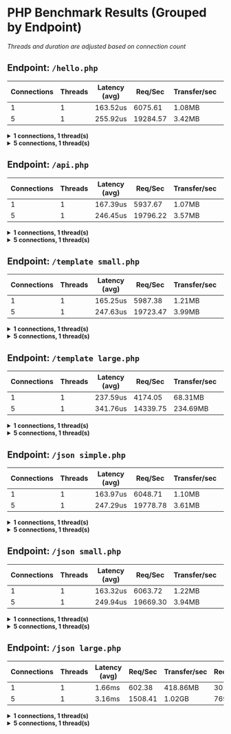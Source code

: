 # PHP Benchmark Results (Grouped by Endpoint)

_Threads and duration are adjusted based on connection count_

## Endpoint: `/hello.php`

| Connections | Threads | Latency (avg) | Req/Sec | Transfer/sec | Requests |
|-------------|---------|----------------|---------|---------------|----------|
| 1           | 1       | 163.52us       | 6075.61 | 1.08MB        | 30981    |
| 5           | 1       | 255.92us       | 19284.57 | 3.42MB        | 98345    |

<details>
<summary><strong>1 connections, 1 thread(s)</strong></summary>

```
Latency     : 163.52us avg / 44.12us stdev / 2.28ms max / ±93.36%
Req/Sec     : 6.11k avg / 291.14 stdev / 6.48k max / ±90.20%
Total Req   : 30981
Duration    : 5.10s,
Transfer    : 
+/-
read
Transfer/sec: 1.08MB

Full WRK Output:
Running 5s test @ http://localhost:8080/hello.php
  1 threads and 1 connections
  Thread Stats   Avg      Stdev     Max   +/- Stdev
    Latency   163.52us   44.12us   2.28ms   93.36%
    Req/Sec     6.11k   291.14     6.48k    90.20%
  30981 requests in 5.10s, 5.50MB read
Requests/sec:   6075.61
Transfer/sec:      1.08MB
```

</details>

<details>
<summary><strong>5 connections, 1 thread(s)</strong></summary>

```
Latency     : 255.92us avg / 91.21us stdev / 3.90ms max / ±94.89%
Req/Sec     : 19.38k avg / 599.51 stdev / 20.05k max / ±78.43%
Total Req   : 98345
Duration    : 5.10s,
Transfer    : 
+/-
read
Transfer/sec: 3.42MB

Full WRK Output:
Running 5s test @ http://localhost:8080/hello.php
  1 threads and 5 connections
  Thread Stats   Avg      Stdev     Max   +/- Stdev
    Latency   255.92us   91.21us   3.90ms   94.89%
    Req/Sec    19.38k   599.51    20.05k    78.43%
  98345 requests in 5.10s, 17.46MB read
Requests/sec:  19284.57
Transfer/sec:      3.42MB
```

</details>

## Endpoint: `/api.php`

| Connections | Threads | Latency (avg) | Req/Sec | Transfer/sec | Requests |
|-------------|---------|----------------|---------|---------------|----------|
| 1           | 1       | 167.39us       | 5937.67 | 1.07MB        | 30280    |
| 5           | 1       | 246.45us       | 19796.22 | 3.57MB        | 100959   |

<details>
<summary><strong>1 connections, 1 thread(s)</strong></summary>

```
Latency     : 167.39us avg / 42.44us stdev / 1.67ms max / ±93.30%
Req/Sec     : 5.97k avg / 231.98 stdev / 6.43k max / ±82.35%
Total Req   : 30280
Duration    : 5.10s,
Transfer    : 
+/-
read
Transfer/sec: 1.07MB

Full WRK Output:
Running 5s test @ http://localhost:8080/api.php
  1 threads and 1 connections
  Thread Stats   Avg      Stdev     Max   +/- Stdev
    Latency   167.39us   42.44us   1.67ms   93.30%
    Req/Sec     5.97k   231.98     6.43k    82.35%
  30280 requests in 5.10s, 5.46MB read
Requests/sec:   5937.67
Transfer/sec:      1.07MB
```

</details>

<details>
<summary><strong>5 connections, 1 thread(s)</strong></summary>

```
Latency     : 246.45us avg / 48.12us stdev / 0.97ms max / ±78.96%
Req/Sec     : 19.91k avg / 230.07 stdev / 20.57k max / ±68.63%
Total Req   : 100959
Duration    : 5.10s,
Transfer    : 
+/-
read
Transfer/sec: 3.57MB

Full WRK Output:
Running 5s test @ http://localhost:8080/api.php
  1 threads and 5 connections
  Thread Stats   Avg      Stdev     Max   +/- Stdev
    Latency   246.45us   48.12us   0.97ms   78.96%
    Req/Sec    19.91k   230.07    20.57k    68.63%
  100959 requests in 5.10s, 18.22MB read
Requests/sec:  19796.22
Transfer/sec:      3.57MB
```

</details>

## Endpoint: `/template small.php`

| Connections | Threads | Latency (avg) | Req/Sec | Transfer/sec | Requests |
|-------------|---------|----------------|---------|---------------|----------|
| 1           | 1       | 165.25us       | 5987.38 | 1.21MB        | 30534    |
| 5           | 1       | 247.63us       | 19723.47 | 3.99MB        | 100579   |

<details>
<summary><strong>1 connections, 1 thread(s)</strong></summary>

```
Latency     : 165.25us avg / 30.30us stdev / 714.00us max / ±90.01%
Req/Sec     : 6.02k avg / 93.03 stdev / 6.22k max / ±80.39%
Total Req   : 30534
Duration    : 5.10s,
Transfer    : 
+/-
read
Transfer/sec: 1.21MB

Full WRK Output:
Running 5s test @ http://localhost:8080/template_small.php
  1 threads and 1 connections
  Thread Stats   Avg      Stdev     Max   +/- Stdev
    Latency   165.25us   30.30us 714.00us   90.01%
    Req/Sec     6.02k    93.03     6.22k    80.39%
  30534 requests in 5.10s, 6.18MB read
Requests/sec:   5987.38
Transfer/sec:      1.21MB
```

</details>

<details>
<summary><strong>5 connections, 1 thread(s)</strong></summary>

```
Latency     : 247.63us avg / 51.23us stdev / 1.24ms max / ±80.83%
Req/Sec     : 19.83k avg / 309.24 stdev / 20.52k max / ±76.47%
Total Req   : 100579
Duration    : 5.10s,
Transfer    : 
+/-
read
Transfer/sec: 3.99MB

Full WRK Output:
Running 5s test @ http://localhost:8080/template_small.php
  1 threads and 5 connections
  Thread Stats   Avg      Stdev     Max   +/- Stdev
    Latency   247.63us   51.23us   1.24ms   80.83%
    Req/Sec    19.83k   309.24    20.52k    76.47%
  100579 requests in 5.10s, 20.35MB read
Requests/sec:  19723.47
Transfer/sec:      3.99MB
```

</details>

## Endpoint: `/template large.php`

| Connections | Threads | Latency (avg) | Req/Sec | Transfer/sec | Requests |
|-------------|---------|----------------|---------|---------------|----------|
| 1           | 1       | 237.59us       | 4174.05 | 68.31MB       | 21285    |
| 5           | 1       | 341.76us       | 14339.75 | 234.69MB      | 73133    |

<details>
<summary><strong>1 connections, 1 thread(s)</strong></summary>

```
Latency     : 237.59us avg / 34.49us stdev / 1.09ms max / ±87.80%
Req/Sec     : 4.19k avg / 74.56 stdev / 4.36k max / ±62.75%
Total Req   : 21285
Duration    : 5.10s,
Transfer    : 
+/-
read
Transfer/sec: 68.31MB

Full WRK Output:
Running 5s test @ http://localhost:8080/template_large.php
  1 threads and 1 connections
  Thread Stats   Avg      Stdev     Max   +/- Stdev
    Latency   237.59us   34.49us   1.09ms   87.80%
    Req/Sec     4.19k    74.56     4.36k    62.75%
  21285 requests in 5.10s, 348.36MB read
Requests/sec:   4174.05
Transfer/sec:     68.31MB
```

</details>

<details>
<summary><strong>5 connections, 1 thread(s)</strong></summary>

```
Latency     : 341.76us avg / 88.22us stdev / 1.89ms max / ±90.30%
Req/Sec     : 14.42k avg / 279.78 stdev / 14.88k max / ±70.59%
Total Req   : 73133
Duration    : 5.10s,
Transfer    : 
+/-
read
Transfer/sec: 234.69MB

Full WRK Output:
Running 5s test @ http://localhost:8080/template_large.php
  1 threads and 5 connections
  Thread Stats   Avg      Stdev     Max   +/- Stdev
    Latency   341.76us   88.22us   1.89ms   90.30%
    Req/Sec    14.42k   279.78    14.88k    70.59%
  73133 requests in 5.10s, 1.17GB read
Requests/sec:  14339.75
Transfer/sec:    234.69MB
```

</details>

## Endpoint: `/json simple.php`

| Connections | Threads | Latency (avg) | Req/Sec | Transfer/sec | Requests |
|-------------|---------|----------------|---------|---------------|----------|
| 1           | 1       | 163.97us       | 6048.71 | 1.10MB        | 30843    |
| 5           | 1       | 247.29us       | 19778.78 | 3.61MB        | 100857   |

<details>
<summary><strong>1 connections, 1 thread(s)</strong></summary>

```
Latency     : 163.97us avg / 37.47us stdev / 1.73ms max / ±93.03%
Req/Sec     : 6.08k avg / 151.48 stdev / 6.29k max / ±86.27%
Total Req   : 30843
Duration    : 5.10s,
Transfer    : 
+/-
read
Transfer/sec: 1.10MB

Full WRK Output:
Running 5s test @ http://localhost:8080/json_simple.php
  1 threads and 1 connections
  Thread Stats   Avg      Stdev     Max   +/- Stdev
    Latency   163.97us   37.47us   1.73ms   93.03%
    Req/Sec     6.08k   151.48     6.29k    86.27%
  30843 requests in 5.10s, 5.62MB read
Requests/sec:   6048.71
Transfer/sec:      1.10MB
```

</details>

<details>
<summary><strong>5 connections, 1 thread(s)</strong></summary>

```
Latency     : 247.29us avg / 56.69us stdev / 2.61ms max / ±86.35%
Req/Sec     : 19.88k avg / 395.63 stdev / 20.55k max / ±88.24%
Total Req   : 100857
Duration    : 5.10s,
Transfer    : 
+/-
read
Transfer/sec: 3.61MB

Full WRK Output:
Running 5s test @ http://localhost:8080/json_simple.php
  1 threads and 5 connections
  Thread Stats   Avg      Stdev     Max   +/- Stdev
    Latency   247.29us   56.69us   2.61ms   86.35%
    Req/Sec    19.88k   395.63    20.55k    88.24%
  100857 requests in 5.10s, 18.39MB read
Requests/sec:  19778.78
Transfer/sec:      3.61MB
```

</details>

## Endpoint: `/json small.php`

| Connections | Threads | Latency (avg) | Req/Sec | Transfer/sec | Requests |
|-------------|---------|----------------|---------|---------------|----------|
| 1           | 1       | 163.32us       | 6063.72 | 1.22MB        | 30923    |
| 5           | 1       | 249.94us       | 19669.30 | 3.94MB        | 100313   |

<details>
<summary><strong>1 connections, 1 thread(s)</strong></summary>

```
Latency     : 163.32us avg / 31.33us stdev / 1.00ms max / ±91.76%
Req/Sec     : 6.09k avg / 78.90 stdev / 6.27k max / ±70.59%
Total Req   : 30923
Duration    : 5.10s,
Transfer    : 
+/-
read
Transfer/sec: 1.22MB

Full WRK Output:
Running 5s test @ http://localhost:8080/json_small.php
  1 threads and 1 connections
  Thread Stats   Avg      Stdev     Max   +/- Stdev
    Latency   163.32us   31.33us   1.00ms   91.76%
    Req/Sec     6.09k    78.90     6.27k    70.59%
  30923 requests in 5.10s, 6.20MB read
Requests/sec:   6063.72
Transfer/sec:      1.22MB
```

</details>

<details>
<summary><strong>5 connections, 1 thread(s)</strong></summary>

```
Latency     : 249.94us avg / 81.58us stdev / 4.31ms max / ±95.69%
Req/Sec     : 19.77k avg / 598.14 stdev / 20.50k max / ±88.24%
Total Req   : 100313
Duration    : 5.10s,
Transfer    : 
+/-
read
Transfer/sec: 3.94MB

Full WRK Output:
Running 5s test @ http://localhost:8080/json_small.php
  1 threads and 5 connections
  Thread Stats   Avg      Stdev     Max   +/- Stdev
    Latency   249.94us   81.58us   4.31ms   95.69%
    Req/Sec    19.77k   598.14    20.50k    88.24%
  100313 requests in 5.10s, 20.11MB read
Requests/sec:  19669.30
Transfer/sec:      3.94MB
```

</details>

## Endpoint: `/json large.php`

| Connections | Threads | Latency (avg) | Req/Sec | Transfer/sec | Requests |
|-------------|---------|----------------|---------|---------------|----------|
| 1           | 1       | 1.66ms         | 602.38  | 418.86MB      | 3017     |
| 5           | 1       | 3.16ms         | 1508.41 | 1.02GB        | 7699     |

<details>
<summary><strong>1 connections, 1 thread(s)</strong></summary>

```
Latency     : 1.66ms avg / 195.31us stdev / 5.35ms max / ±90.10%
Req/Sec     : 605.28 avg / 33.27 stdev / 680.00 max / ±74.00%
Total Req   : 3017
Duration    : 5.01s,
Transfer    : 
+/-
read
Transfer/sec: 418.86MB

Full WRK Output:
Running 5s test @ http://localhost:8080/json_large.php
  1 threads and 1 connections
  Thread Stats   Avg      Stdev     Max   +/- Stdev
    Latency     1.66ms  195.31us   5.35ms   90.10%
    Req/Sec   605.28     33.27   680.00     74.00%
  3017 requests in 5.01s, 2.05GB read
Requests/sec:    602.38
Transfer/sec:    418.86MB
```

</details>

<details>
<summary><strong>5 connections, 1 thread(s)</strong></summary>

```
Latency     : 3.16ms avg / 0.85ms stdev / 10.44ms max / ±68.24%
Req/Sec     : 1.52k avg / 129.77 stdev / 1.75k max / ±84.31%
Total Req   : 7699
Duration    : 5.10s,
Transfer    : 
+/-
read
Transfer/sec: 1.02GB

Full WRK Output:
Running 5s test @ http://localhost:8080/json_large.php
  1 threads and 5 connections
  Thread Stats   Avg      Stdev     Max   +/- Stdev
    Latency     3.16ms    0.85ms  10.44ms   68.24%
    Req/Sec     1.52k   129.77     1.75k    84.31%
  7699 requests in 5.10s, 5.23GB read
Requests/sec:   1508.41
Transfer/sec:      1.02GB
```

</details>

